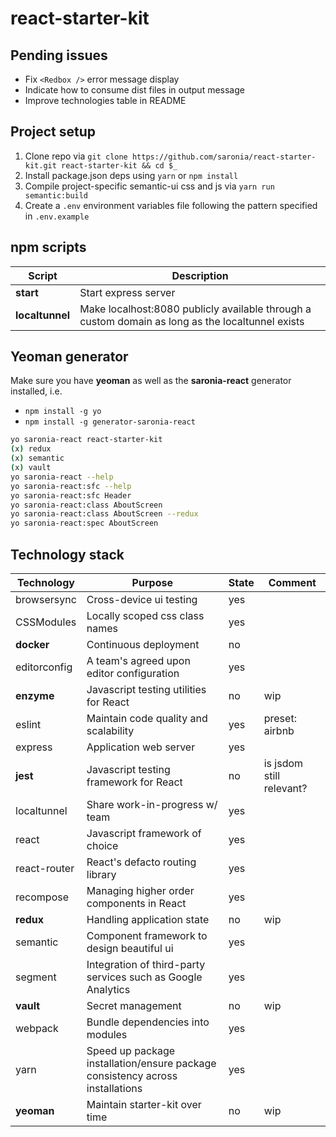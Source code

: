 # react-starter-kit

## Pending issues

* Fix `<Redbox />` error message display
* Indicate how to consume dist files in output message
* Improve technologies table in README

## Project setup

1. Clone repo via `git clone https://github.com/saronia/react-starter-kit.git react-starter-kit && cd $_`
2. Install package.json deps using `yarn` or `npm install`
3. Compile project-specific semantic-ui css and js via `yarn run semantic:build` 
4. Create a `.env` environment variables file following the pattern specified in `.env.example`

## npm scripts

| Script | Description |
|--------|-------------|
| **start** | Start express server |
| **localtunnel** | Make localhost:8080 publicly available through a custom domain as long as the localtunnel exists |


## Yeoman generator

Make sure you have **yeoman** as well as the **saronia-react** generator installed, i.e. 
* `npm install -g yo`
* `npm install -g generator-saronia-react`

```sh
yo saronia-react react-starter-kit
(x) redux
(x) semantic
(x) vault
yo saronia-react --help
yo saronia-react:sfc --help
yo saronia-react:sfc Header
yo saronia-react:class AboutScreen
yo saronia-react:class AboutScreen --redux
yo saronia-react:spec AboutScreen
```

## Technology stack

| Technology | Purpose | State | Comment |
|------------|---------|-------|---------|
| browsersync | Cross-device ui testing | yes |  |
| CSSModules | Locally scoped css class names | yes | |
| **docker** | Continuous deployment | no |  |
| editorconfig | A team's agreed upon editor configuration | yes |   |
| **enzyme** | Javascript testing utilities for React | no | wip |
| eslint | Maintain code quality and scalability | yes | preset: airbnb |
| express | Application web server | yes |   |
| **jest** | Javascript testing framework for React | no | is jsdom still relevant? |
| localtunnel | Share work-in-progress w/ team | yes | |
| react | Javascript framework of choice | yes | |
| react-router | React's defacto routing library | yes | |
| recompose | Managing higher order components in React | yes | |
| **redux** | Handling application state | no | wip |
| semantic | Component framework to design beautiful ui | yes |  |
| segment | Integration of third-party services such as Google Analytics | yes |  |
| **vault** | Secret management | no | wip |
| webpack | Bundle dependencies into modules | yes | |
| yarn | Speed up package installation/ensure package consistency across installations | yes |   |
| **yeoman** | Maintain starter-kit over time | no | wip |
